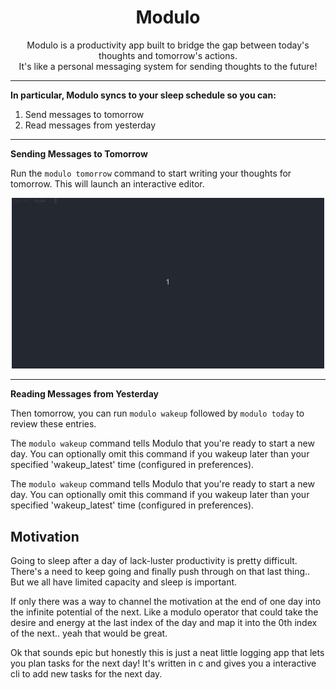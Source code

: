 <h1 align="center">Modulo</h1>

<p align="center">
Modulo is a productivity app built to bridge the gap between today's thoughts and tomorrow's actions.<br>
It's like a personal messaging system for sending thoughts to the future!
</p>

---

**In particular, Modulo syncs to your sleep schedule so you can:**
1. Send messages to tomorrow
2. Read messages from yesterday

---

**Sending Messages to Tomorrow**

Run the `modulo tomorrow` command to start writing your thoughts for tomorrow. This will launch an interactive editor.

<p align="center">
  <img src="./img/tomorrow-demo.gif" alt="Tomorrow Demo" width="500">
</p>

---

**Reading Messages from Yesterday**

Then tomorrow, you can run `modulo wakeup` followed by `modulo today` to review these entries.

The `modulo wakeup` command tells Modulo that you're ready to start a new day. 
You can optionally omit this command if you wakeup later than your specified 'wakeup_latest' time (configured in preferences).


The `modulo wakeup` command tells Modulo that you're ready to start a new day. 
You can optionally omit this command if you wakeup later than your specified 'wakeup_latest' time 
(configured in preferences). 





## Motivation
Going to sleep after a day of lack-luster productivity is pretty difficult. 
There's a need to keep going and finally push through on that last thing..
But we all have limited capacity and sleep is important. 

If only there was a way to channel the motivation at the end of one day into 
the infinite potential of the next. Like a modulo operator
that could take the desire and energy at the last index of the day and map it 
into the 0th index of the next.. yeah that would be great.

Ok that sounds epic but honestly this is just a neat little logging app
that lets you plan tasks for the next day! It's written in c and gives you a 
interactive cli to add new tasks for the next day.
